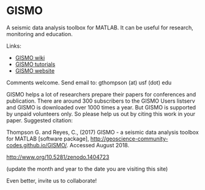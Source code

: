 # GISMO
A seismic data analysis toolbox for MATLAB. It can be useful for research, monitoring and education.

Links:
<ul>
<li><a href="http://github.com/geoscience-community-codes/GISMO/wiki/">GISMO wiki</a></li>
<li><a href="http://github.com/geoscience-community-codes/GISMO/wiki/Tutorials">GISMO tutorials</a></li>
<li><a href="http://geoscience-community-codes.github.io/GISMO/">GISMO website</a></li>
</ul>

Comments welcome. Send email to: 
gthompson (at) usf (dot) edu


GISMO helps a lot of researchers prepare their papers for conferences and publication. There are around 300 subscribers to the GISMO Users listserv and GISMO is downloaded over 1000 times a year. But GISMO is supported by unpaid volunteers only. So please help us out by citing this work in your paper. Suggested citation:

Thompson G. and Reyes, C., (2017) GISMO - a seismic data analysis toolbox for MATLAB [software package], http://geoscience-community-codes.github.io/GISMO/. Accessed August 2018.

http://www.org/10.5281/zenodo.1404723

(update the month and year to the date you are visiting this site)

Even better, invite us to collaborate!

